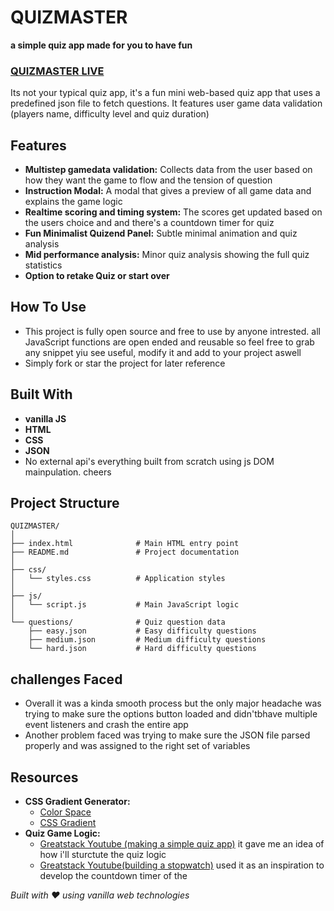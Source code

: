 # QUIZMASTER
**a simple quiz app made for you to have fun**

### **[QUIZMASTER LIVE](https://quiz-master-lovat.vercel.app/)**

Its not your typical quiz app, it's a fun mini web-based quiz app that uses a predefined json file to fetch questions. It features user game data validation (players name, difficulty level and quiz duration)

## Features
- **Multistep gamedata validation:** Collects data from the user based on how they want the game to flow and the tension of question
- **Instruction Modal:** A modal that gives a preview of all game data and explains the game logic 
- **Realtime scoring and timing system:** The scores get updated based on the users choice and  and there's a countdown timer for quiz
- **Fun Minimalist Quizend Panel:** Subtle minimal animation and quiz analysis
- **Mid performance analysis:** Minor quiz analysis showing the full quiz statistics
- **Option to retake Quiz or start over**

## How To Use
- This project is fully open source and free to use by anyone intrested. all JavaScript functions are open ended and reusable so feel free to grab any snippet yiu see useful, modify it and add to your project aswell
- Simply fork or star the project for later reference

## Built With
- **vanilla JS**
- **HTML**
- **CSS**
- **JSON**
-   No external api's everything built from scratch using js DOM mainpulation. cheers

## Project Structure
```
QUIZMASTER/
│
├── index.html              # Main HTML entry point
├── README.md               # Project documentation
│
├── css/
│   └── styles.css          # Application styles
│
├── js/
│   └── script.js           # Main JavaScript logic
│
└── questions/              # Quiz question data
    ├── easy.json           # Easy difficulty questions
    ├── medium.json         # Medium difficulty questions
    └── hard.json           # Hard difficulty questions
```

## challenges Faced
- Overall it was a kinda smooth process but the only major headache was trying to make sure the options button loaded and didn'tbhave multiple event listeners and crash the entire app
- Another problem faced was trying to make sure the JSON file parsed properly and was assigned to the right set of variables

## Resources
- **CSS Gradient Generator:**
  - [Color Space](https://mycolor.space/gradient)
  - [CSS Gradient](https://cssgradient.io/)
- **Quiz Game Logic:**
  - [Greatstack Youtube (making a simple quiz app)](https://youtu.be/PBcqGxrr9g8?si=HiI06z7eSHCNuYEa) it gave me an idea of how i'll sturctute the quiz logic
  - [Greatstack Youtube(building a stopwatch)](https://youtu.be/cO-qjCC_UYQ?si=YFds-1eoamCaQxJ7) used it as an inspiration to develop the countdown timer of the 


*Built with ❤️ using vanilla web technologies*